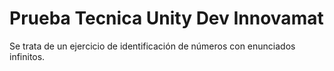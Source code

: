 # Prueba Tecnica Unity Dev Innovamat
 Se trata de un ejercicio de identificación de números con enunciados infinitos.
